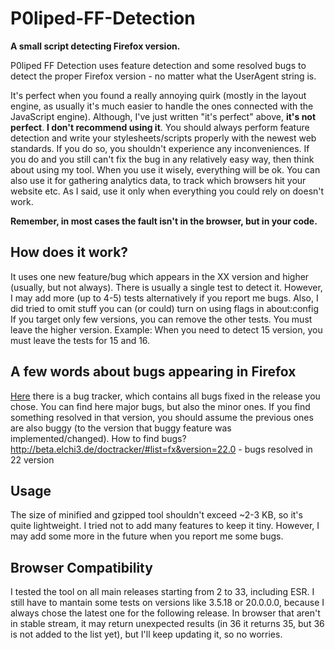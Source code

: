 P0liped-FF-Detection
====================

**A small script detecting Firefox version.**

P0liped FF Detection uses feature detection and some resolved bugs to detect the proper Firefox version - no matter what the UserAgent string is.

It's perfect when you found a really annoying quirk (mostly in the layout engine, as usually it's much easier to handle the ones connected with the JavaScript engine). 
Although, I've just written "it's perfect" above, **it's not perfect**. **I don't recommend using it**. You should always perform feature detection and write your stylesheets/scripts properly with the newest web standards. If you do so, you shouldn't experience any inconveniences.
If you do and you still can't fix the bug in any relatively easy way, then think about using my tool. When you use it wisely, everything will be ok. You can also use it for gathering analytics data, to track which browsers hit your website etc.
As I said, use it only when everything you could rely on doesn't work.

**Remember, in most cases the fault isn't in the browser, but in your code.**

How does it work?
--
It uses one new feature/bug which appears in the XX version and higher (usually, but not always). There is usually a single test to detect it. However, I may add more (up to 4-5) tests alternatively if you report me bugs.
Also, I did tried to omit stuff you can (or could) turn on using flags in about:config
If you target only few versions, you can remove the other tests. You must leave the higher version. 
Example:
When you need to detect 15 version, you must leave the tests for 15 and 16.

A few words about bugs appearing in Firefox
--
[Here][bugtracker] there is a bug tracker, which contains all bugs fixed in the release you chose.
You can find here major bugs, but also the minor ones. If you find something resolved in that version, you should assume the previous ones are also buggy (to the version that buggy feature was implemented/changed).
How to find bugs? 
http://beta.elchi3.de/doctracker/#list=fx&version=22.0 - bugs resolved in 22 version

Usage
--
The size of minified and gzipped tool shouldn't exceed ~2-3 KB, so it's quite lightweight. I tried not to add many features to keep it tiny. However, I may add some more in the future when you report me some bugs.

Browser Compatibility
--
I tested the tool on all main releases starting from 2 to 33, including ESR. 
I still have to mantain some tests on versions like 3.5.18 or 20.0.0.0, because I always chose the latest one for the following release.
In browser that aren't in stable stream, it may return unexpected results (in 36 it returns 35, but 36 is not added to the list yet), but I'll keep updating it, so no worries.


[bugtracker]:http://beta.elchi3.de/doctracker/
